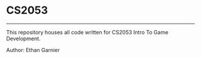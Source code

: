 # CS2053
---
This repository houses all code written for CS2053 Intro To Game Development.

Author: Ethan Garnier
